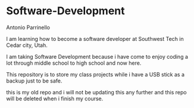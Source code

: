 # Software-Development
Antonio Parrinello 

I am learning how to become a software developer at Southwest Tech in Cedar city, Utah.

I am taking Software Development because i have come to enjoy coding a lot through middle school to high school and now here.

This repository is to store my class projects while i have a USB stick as a backup just to be safe.

this is my old repo and i will not be updating this any further and this repo will be deleted when i finish my course.
